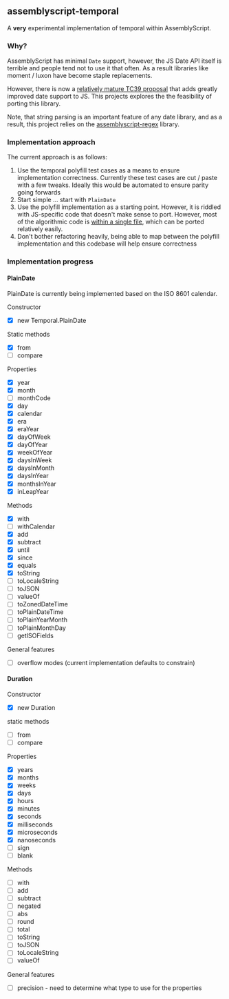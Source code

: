 ## assemblyscript-temporal

A **very** experimental implementation of temporal within AssemblyScript.

### Why?

AssemblyScript has minimal `Date` support, however, the JS Date API itself is terrible and people tend not to use it that often. As a result libraries like moment / luxon have become staple replacements.

However, there is now a [relatively mature TC39 proposal](https://github.com/tc39/proposal-temporal) that adds greatly improved date support to JS. This projects explores the the feasibility of porting this library.

Note, that string parsing is an important feature of any date library, and as a result, this project relies on the [assemblyscript-regex](https://github.com/ColinEberhardt/assemblyscript-regex) library.

### Implementation approach

The current approach is as follows:

1. Use the temporal polyfill test cases as a means to ensure implementation correctness. Currently these test cases are cut / paste with a few tweaks. Ideally this would be automated to ensure parity going forwards
2. Start simple ... start with `PlainDate`
3. Use the polyfill implementation as a starting point. However, it is riddled with JS-specific code that doesn't make sense to port. However, most of the algorithmic code is [within a single file](https://github.com/tc39/proposal-temporal/blob/main/polyfill/lib/ecmascript.mjs), which can be ported relatively easily.
4. Don't bother refactoring heavily, being able to map between the polyfill implementation and this codebase will help ensure correctness


### Implementation progress

#### PlainDate

PlainDate is currently being implemented based on the ISO 8601 calendar.

Constructor
  - [x] new Temporal.PlainDate

Static methods
  - [x] from
  - [ ] compare

Properties
  - [x] year
  - [x] month
  - [ ] monthCode
  - [x] day
  - [x] calendar
  - [x] era
  - [x] eraYear
  - [x] dayOfWeek
  - [x] dayOfYear
  - [x] weekOfYear
  - [x] daysInWeek
  - [x] daysInMonth
  - [x] daysInYear
  - [x] monthsInYear
  - [x] inLeapYear

Methods
  - [x] with
  - [ ] withCalendar
  - [x] add
  - [x] subtract
  - [x] until
  - [x] since
  - [x] equals
  - [x] toString
  - [ ] toLocaleString
  - [ ] toJSON
  - [ ] valueOf
  - [ ] toZonedDateTime
  - [ ] toPlainDateTime
  - [ ] toPlainYearMonth
  - [ ] toPlainMonthDay
  - [ ] getISOFields

General features
  - [ ] overflow modes (current implementation defaults to constrain)

#### Duration

Constructor
  - [x] new Duration
  
static methods
  - [ ] from
  - [ ] compare
  
Properties
  - [x] years
  - [x] months
  - [x] weeks
  - [x] days
  - [x] hours
  - [x] minutes
  - [x] seconds
  - [x] milliseconds
  - [x] microseconds
  - [x] nanoseconds
  - [ ] sign
  - [ ] blank
  
Methods
  - [ ] with
  - [ ] add
  - [ ] subtract
  - [ ] negated
  - [ ] abs
  - [ ] round
  - [ ] total
  - [ ] toString
  - [ ] toJSON
  - [ ] toLocaleString
  - [ ] valueOf

General features
  - [ ] precision - need to determine what type to use for the properties